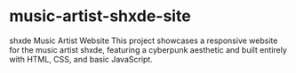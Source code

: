 # music-artist-shxde-site

shxde Music Artist Website This project showcases a responsive website for the music artist shxde, featuring a cyberpunk aesthetic and built entirely with HTML, CSS, and basic JavaScript.
